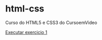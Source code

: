# html-css
 Curso do HTML5 e CSS3 do CursoemVideo

<a href="https://beatrizgba.github.io/html-css/exercicios/ex001/index.html">Executar exercicio 1<a>
